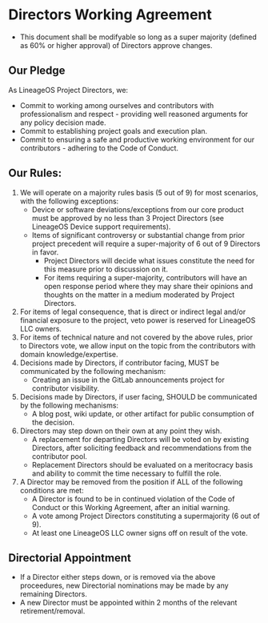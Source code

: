 # Directors Working Agreement

* This document shall be modifyable so long as a super majority (defined as 60% or higher approval) of Directors approve changes.

## Our Pledge

As LineageOS Project Directors, we:

* Commit to working among ourselves and contributors with professionalism and respect - providing well reasoned arguments for any policy decision made. 
* Commit to establishing project goals and execution plan.
* Commit to ensuring a safe and productive working environment for our contributors - adhering to the Code of Conduct. 


## Our Rules:
1. We will operate on a majority rules basis (5 out of 9) for most scenarios, with the following exceptions:
    * Device or software deviations/exceptions from our core product must be approved by no less than 3 Project Directors (see LineageOS Device support requirements).
    * Items of significant controversy or substantial change from prior project precedent will require a super-majority of 6 out of 9 Directors in favor.
        * Project Directors will decide what issues constitute the need for this measure prior to discussion on it. 
        * For items requiring a super-majority, contributors will have an open response period where they may share their opinions and thoughts on the matter in a medium moderated by Project Directors. 
2. For items of legal consequence, that is direct or indirect legal and/or financial exposure to the project, veto power is reserved for LineageOS LLC owners. 
3. For items of technical nature and not covered by the above rules, prior to Directors vote, we allow input on the topic from the contributors with domain knowledge/expertise.
4. Decisions made by Directors, if contributor facing, MUST be communicated by the following mechanism: 
    * Creating an issue in the GitLab announcements project for contributor visibility.
5. Decisions made by Directors, if user facing, SHOULD be communicated by the following mechanisms:
    * A blog post, wiki update, or other artifact for public consumption of the decision.
6. Directors may step down on their own at any point they wish. 
    * A replacement for departing Directors will be voted on by existing Directors, after soliciting feedback and recommendations from the contributor pool.
    * Replacement Directors should be evaluated on a meritocracy basis and ability to commit the time necessary to fulfill the role.
7. A Director may be removed from the position if ALL of the following conditions are met:
    * A Director is found to be in continued violation of the Code of Conduct or this Working Agreement, after an initial warning.
    * A vote among Project Directors constituting a supermajority (6 out of 9).
    * At least one LineageOS LLC owner signs off on result of the vote.

## Directorial Appointment
* If a Director either steps down, or is removed via the above proceedures, new Directorial nominations may be made by any remaining Directors.
* A new Director must be appointed within 2 months of the relevant retirement/removal.
